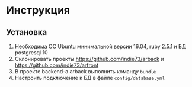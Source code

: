 # Инструкция

## Установка

1. Необходима ОС Ubuntu минимальной версии 16.04, ruby 2.5.1 и БД postgresql 10
2. Склонировать проекты https://github.com/indie73/arback и https://github.com/indie73/arfront
3. В проекте backend-а arback выполнить команду `bundle`
4. Настроить подключение к БД в файле `config/database.yml`


